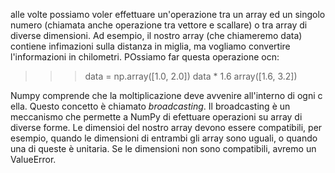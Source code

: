 alle volte possiamo voler effettuare un'operazione tra un array ed un singolo numero (chiamata anche operazione tra vettore e scallare) o tra array di diverse dimensioni. Ad esempio, il nostro array (che chiameremo data) contiene infimazioni sulla distanza in miglia, ma vogliamo convertire l'informazioni in chilometri. POssiamo far questa operazione ocn:

>>> data = np.array([1.0, 2.0])
>>> data * 1.6
array([1.6, 3.2])

Numpy comprende che la moltiplicazione deve avvenire all'interno di ogni c ella. Questo concetto è chiamato *broadcasting*. Il broadcasting è un meccanismo che permette a NumPy di efettuare operazioni su array di diverse forme. Le dimensioi del nostro array devono essere compatibili, per esempio, quando le dimensioni di entrambi gli array sono uguali, o quando una di queste è unitaria. Se le dimensioni non sono compatibili, avremo un ValueError.